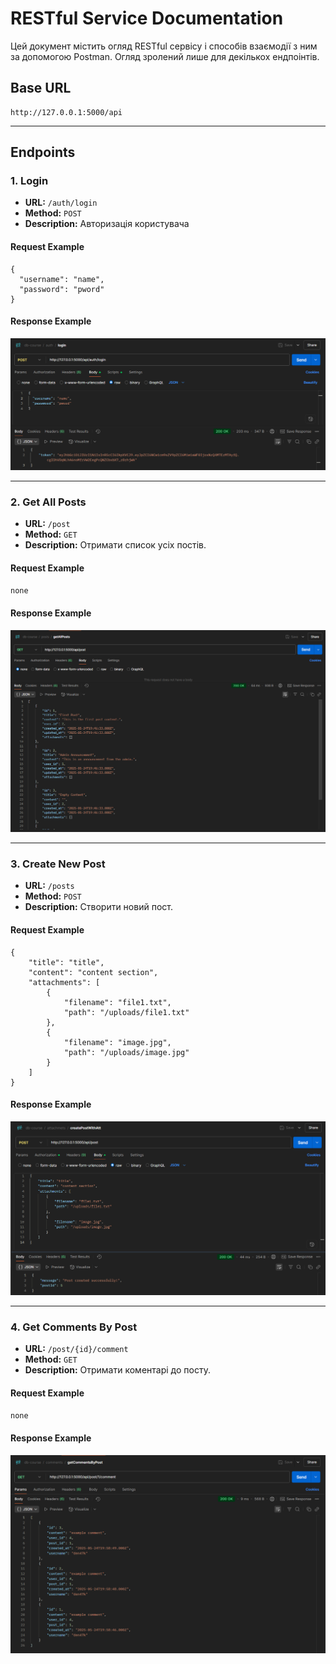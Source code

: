 # RESTful Service Documentation

Цей документ містить огляд RESTful сервісу і способів взаємодії з ним за допомогою Postman. Огляд зролений лише для декількох ендпоінтів.

## Base URL

```
http://127.0.0.1:5000/api
```

---

## Endpoints

### 1. Login

* **URL:** `/auth/login`
* **Method:** `POST`
* **Description:** Авторизація користувача

#### Request Example

```
{
  "username": "name",
  "password": "pword"
}
```

#### Response Example

![](./assets/login.png)

---

### 2. Get All Posts

* **URL:** `/post`
* **Method:** `GET`
* **Description:** Отримати список усіх постів.

#### Request Example

`none`

#### Response Example

![](./assets/getAllPosts.png)

---

### 3. Create New Post

* **URL:** `/posts`
* **Method:** `POST`
* **Description:** Створити новий пост.

#### Request Example

```
{
    "title": "title",
    "content": "content section",
    "attachments": [
        {
            "filename": "file1.txt",
            "path": "/uploads/file1.txt"
        },
        {
            "filename": "image.jpg",
            "path": "/uploads/image.jpg"
        }
    ]
}
```

#### Response Example

![](./assets/createPost.png)

---

### 4. Get Comments By Post

* **URL:** `/post/{id}/comment`
* **Method:** `GET`
* **Description:** Отримати коментарі до посту.

#### Request Example

`none`

#### Response Example

![](./assets/getCommentsByPost.png)
